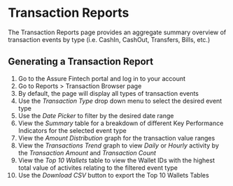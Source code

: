 # Transaction Reports
The Transaction Reports page provides an aggregate summary overview of transaction events by type (i.e. CashIn, CashOut, Transfers, Bills, etc.)

## Generating a Transaction Report
1. Go to the Assure Fintech portal and log in to your account
2. Go to Reports > Transaction Browser page
3. By default, the page will display all types of transaction events
4. Use the *Transaction Type* drop down menu to select the desired event type
5. Use the *Date Picker* to filter by the desired date range
6. View the *Summary* table for a breakdown of different Key Performance Indicators for the selected event type
7. View the *Amount Distribution* graph for the transaction value ranges
8. View the *Transactions Trend* graph to view *Daily* or *Hourly* activity by the *Transaction Amount* and *Transaction Count*
9. View the *Top 10 Wallets* table to view the Wallet IDs with the highest total value of activites relating to the filtered event type
10. Use the *Download CSV* button to export the Top 10 Wallets Tables 
